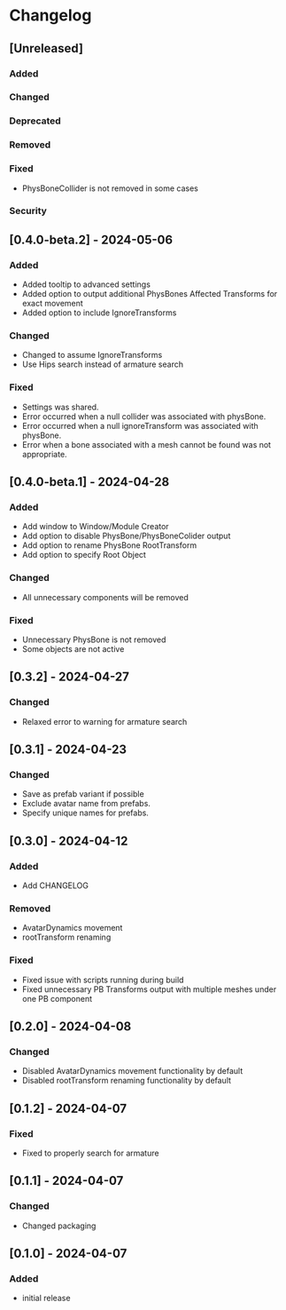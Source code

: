 # Changelog

## [Unreleased]
### Added

### Changed

### Deprecated

### Removed

### Fixed
- PhysBoneCollider is not removed in some cases

### Security

## [0.4.0-beta.2] - 2024-05-06
### Added
- Added tooltip to advanced settings
- Added option to output additional PhysBones Affected Transforms for exact movement
- Added option to include IgnoreTransforms

### Changed
- Changed to assume IgnoreTransforms
- Use Hips search instead of armature search

### Fixed
- Settings was shared.
- Error occurred when a null collider was associated with physBone.
- Error occurred when a null ignoreTransform was associated with physBone.
- Error when a bone associated with a mesh cannot be found was not appropriate.

## [0.4.0-beta.1] - 2024-04-28
### Added
- Add window to Window/Module Creator
- Add option to disable PhysBone/PhysBoneColider output
- Add option to rename PhysBone RootTransform
- Add option to specify Root Object

### Changed
- All unnecessary components will be removed

### Fixed
- Unnecessary PhysBone is not removed
- Some objects are not active

## [0.3.2] - 2024-04-27
### Changed
- Relaxed error to warning for armature search 

## [0.3.1] - 2024-04-23
### Changed
- Save as prefab variant if possible 
- Exclude avatar name from prefabs.
- Specify unique names for prefabs.

## [0.3.0] - 2024-04-12
### Added
- Add CHANGELOG

### Removed
- AvatarDynamics movement
- rootTransform renaming

### Fixed
- Fixed issue with scripts running during build
- Fixed unnecessary PB Transforms output with multiple meshes under one PB component

## [0.2.0] - 2024-04-08
### Changed
- Disabled AvatarDynamics movement functionality by default 
- Disabled rootTransform renaming functionality by default

## [0.1.2] - 2024-04-07
### Fixed
- Fixed to properly search for armature

## [0.1.1] - 2024-04-07
### Changed
- Changed packaging

## [0.1.0] - 2024-04-07
### Added
- initial release
